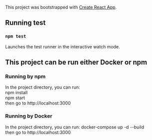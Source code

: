 This project was bootstrapped with [Create React App](https://github.com/facebook/create-react-app).

## Running test

### `npm test`

Launches the test runner in the interactive watch mode.<br />


## This project can be run either Docker or npm

### Running by npm

In the project directory, you can run:<br />
npm install<br />
npm start<br />
then go to http://localhost:3000

### Running by Docker

In the project directory, you can run: docker-compose up -d --build<br />
then go to http://localhost:3000<br />


